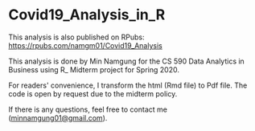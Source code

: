 # Covid19_Analysis_in_R

This analysis is also published on RPubs:
https://rpubs.com/namgm01/Covid19_Analysis

This analysis is done by Min Namgung for the CS 590 Data Analytics in Business using R_ Midterm project for Spring 2020.

For readers' convenience, I transform the html (Rmd file) to Pdf file. The code is open by request due to the midterm policy.

If there is any questions, feel free to contact me (minnamgung01@gmail.com).

